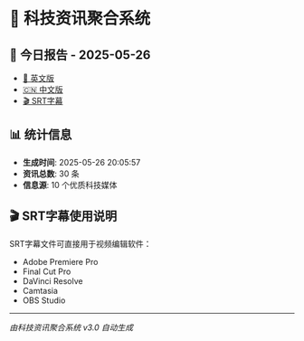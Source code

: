 # 📰 科技资讯聚合系统

## 🔗 今日报告 - 2025-05-26

- [📄 英文版](output/tech_news_english_2025-05-26.md)
- [🇨🇳 中文版](output/tech_news_chinese_2025-05-26.md)
- [🎬 SRT字幕](output/tech_news_subtitles_2025-05-26.srt)

## 📊 统计信息

- **生成时间**: 2025-05-26 20:05:57
- **资讯总数**: 30 条
- **信息源**: 10 个优质科技媒体

## 🎬 SRT字幕使用说明

SRT字幕文件可直接用于视频编辑软件：
- Adobe Premiere Pro
- Final Cut Pro
- DaVinci Resolve
- Camtasia
- OBS Studio

---
*由科技资讯聚合系统 v3.0 自动生成*
